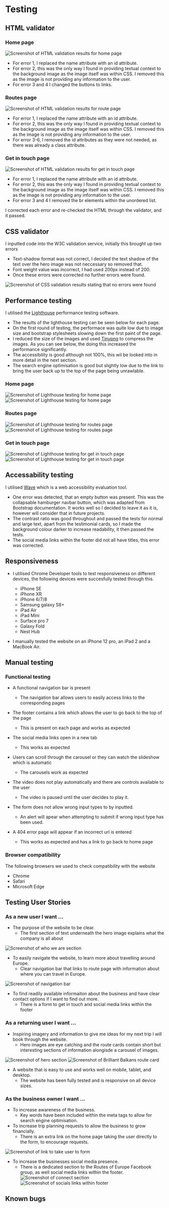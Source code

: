 # Testing

## HTML validator
### Home page
![Screenshot of HTML validation results for home page](readme-img/html-home.png)
- For error 1, I replaced the name attribute with an id attribute.
- For error 2, this was the only way I found in providing textual context to the background image as the image itself was within CSS. I removed this as the image is not providing any information to the user. 
- For error 3 and 4 I changed the buttons to links.

### Routes page
![Screenshot of HTML validation results for route page](readme-img/html-routes.png)
- For error 1, I replaced the name attribute with an id attribute.
- For error 2, this was the only way I found in providing textual context to the background image as the image itself was within CSS. I removed this as the image is not providing any information to the user. 
- For error 3-6, I removed the id attributes as they were not needed, as there was already a class attribute.

### Get in touch page
![Screenshot of HTML validation results for get in touch page](readme-img/html-touch.png)

- For error 1, I replaced the name attribute with an id attribute.
- For error 2, this was the only way I found in providing textual context to the background image as the image itself was within CSS. I removed this as the image is not providing any information to the user. 
- For error 3 and 4 I removed the br elements within the unordered list.

I corrected each error and re-checked the HTML through the validator, and it passed.

## CSS validator
I inputted code into the W3C validation service, initially this brought up two errors
- Text-shadow format was not correct, I decided the text shadow of the text over the hero image was not neccessary so removed that.
- Font weight value was incorrect, I had used 200px instead of 200.
- Once these errors were corrected no further errors were found.

![Screenshot of CSS validation results stating that no errors were found](readme-img/css-val.png)


## Performance testing
I utilised the [Lighthouse](https://developer.chrome.com/docs/lighthouse/overview/) performance testing software.
- The results of the lighthouse testing can be seen below for each page. 
- On the first round of testing, the performace was quite low due to image size and bootstrap stylesheets slowing down the first paint of the page.
- I reduced the size of the images and used [Tinypng](https://tinypng.com/) to compress the images. As you can see below, the doing this increased the performance significantly. 
- The accessibility is good although not 100%, this wil be looked into in more detail in the next section.
- The search engine optimisation is good but slightly low due to the link to bring the user back up to the top of the page being unrawlable. 
### Home page
![Screenshot of Lighthouse testing for home page](readme-img/home1.png)
![Screenshot of Lighthouse testing for home page](readme-img/2home.png)


### Routes page
![Screenshot of Lighthouse testing for routes page](readme-img/routes1.png)
![Screenshot of Lighthouse testing for routes page](readme-img/2routes.png)


### Get in touch page
![Screenshot of Lighthouse testing for get in touch page](readme-img/touch1.png)
![Screenshot of Lighthouse testing for get in touch page](readme-img/2touch.png)


## Accessability testing
I utilised [Wave](https://wave.webaim.org/) which is a web accessibility evaluation tool.

- One error was detected, that an empty button was present. This was the collapsable hamburger navbar button, which was adapted from Bootstrap documentation. It works well so I decided to leave it as it is, however will consider that in future projects.
- The contrast ratio was good throughout and passed the tests for normal and large text, apart from the testimonial cards, so I made the background colour darker to increase readability, it then passed the tests.
- The social media links within the footer did not all have titles, this error was corrected.

## Responsiveness
- I utilised Chrome Developer tools to test responsiveness on different devices, the following devices were succesfully tested through this.
    - iPhone SE
    - iPhone XR
    - iPhone 6/7/8
    - Samsung galaxy S8+
    - iPad Air
    - iPad Mini
    - Surface pro 7
    - Galaxy Fold
    - Nest Hub

- I manually tested the website on an iPhone 12 pro, an iPad 2 and a MacBook Air.


## Manual testing

### Functional testing
- A functional navigation bar is present
    - The navigation bar allows users to easily access links to the corresponding pages

- The footer contains a link which allows the user to go back to the top of the page
    - This is present on each page and works as expected

- The social media links open in a new tab
    - This works as expected

- Users can scroll through the carousel or they can watch the slideshow which is automatic
    - The carousels work as expected

- The video does not play automatically and there are controls available to the user
    - The video is paused until the user decides to play it.

- The form does not allow wrong input types to by inputted.
    - An alert will apear when attempting to submit if wrong input type has been used.

- A 404 error page will appear if an incorrect url is entered
    - This works as expected and has a link to go back to home page


### Browser compatibility
The following browsers we used to check compatibility with the website
- Chrome
- Safari
- Microsoft Edge

## Testing User Stories

### As a new user I want ...
- The purpose of the website to be clear.
    - The first section of text underneath the hero image explains what the company is all about

![Screenshot of who we are section](readme-img/user-about.png)

- To easily navigate the website, to learn more about travelling around Europe.
    - Clear navigation bar that links to route page with information about where you can travel in Europe.
    
![Screenshot of navigation bar](readme-img/user-nav.png)

- To find readily available informaiton about the business and have clear contact options if I want to find out more.
    - There is a form to get in touch and social media links within the footer

### As a returning user I want ...
- Inspiring imagery and information to give me ideas for my next trip I will book through the website.
    - Hero images are eye catching and the route cards contain short but interesting sections of information alongisde a carousel of images.

![Screenshot of hero section](readme-img/user-hero.png)
![Screenshot of Brilliant Balkans route card](readme-img/user-route.png)

- A website that is easy to use and works well on mobile, tablet, and desktop.
    - The website has been fully tested and is responsive on all device sizes.

### As the business owner I want ...
- To increase awareness of the business.
    - Key words have been included within the meta tags to allow for search engine optimisation.
- To increase trip planning requests to allow the business to grow financially.
    - There is an extra link on the home page taking the user directly to the form, to encourage requests.

![Screenshot of link to take user to form](readme-img/user-letsgo.png)

- To increase the businesses social media presence.
    - There is a dedicated section to the Routes of Europe Facebook group, as well social media links within the footer. 
![Screenshot of connect section](readme-img/user-connect.png)
![Screenshot of socials links within footer](readme-img/user-socials.png)

## Known bugs
